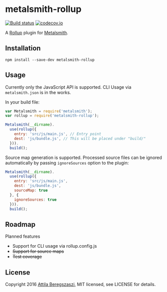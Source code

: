 # metalsmith-rollup

[![Build status](https://travis-ci.org/attila/metalsmith-rollup.svg)](https://travis-ci.org/attila/metalsmith-rollup) [![codecov.io](https://codecov.io/github/attila/metalsmith-rollup/coverage.svg?branch=master)](https://codecov.io/github/attila/metalsmith-rollup?branch=master)

A [Rollup](http://rollupjs.org) plugin for [Metalsmith](http://www.metalsmith.io/).

## Installation

```
npm install --save-dev metalsmith-rollup
```

## Usage

Currently only the JavaScript API is supported. CLI Usage via `metalsmith.json` is in the works.

In your build file:

```js
var Metalsmith = require('metalsmith');
var rollup = require('metalsmith-rollup');

Metalsmith(__dirname).
  use(rollup({
    entry: 'src/js/main.js', // Entry point
    dest: 'js/bundle.js', // This will be placed under "build/"
  })).
  build();

```

Source map generation is supported. Processed source files can be ignored automatically by passing `ignoreSources` option to the plugin:

```js
Metalsmith(__dirname).
  use(rollup({
    entry: 'src/js/main.js',
    dest: 'js/bundle.js',
    sourceMap: true
  }, {
    ignoreSources: true
  })).
  build();

```

## Roadmap

Planned features

 * Support for CLI usage via rollup.config.js
 * ~~Support for source maps~~
 * ~~Test coverage~~

## License

Copyright 2016 [Attila Beregszaszi](http://attilab.com/), MIT licensed, see LICENSE for details.
